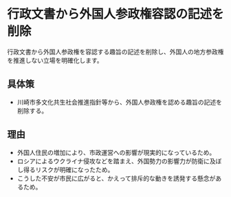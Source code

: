 # 行政文書から外国人参政権容認の記述を削除
行政文書から外国人参政権を容認する趣旨の記述を削除し、外国人の地方参政権を推進しない立場を明確化します。

## 具体策
* 川崎市多文化共生社会推進指針等から、外国人参政権を認める趣旨の記述を削除する。

## 理由
* 外国人住民の増加により、市政運営への影響が現実的になっているため。
* ロシアによるウクライナ侵攻などを踏まえ、外国勢力の影響力が防衛に及ぼし得るリスクが明確になったため。
* こうした不安が市民に広がると、かえって排斥的な動きを誘発する懸念があるため。